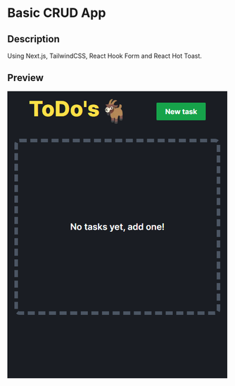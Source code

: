 # Basic CRUD App

## Description

Using Next.js, TailwindCSS, React Hook Form and React Hot Toast.

## Preview

![Preview](./public/preview.png)
